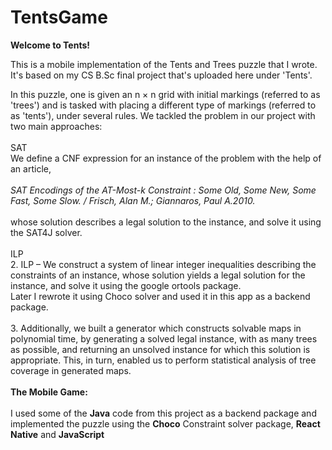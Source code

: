 # TentsGame

**Welcome to Tents!**

This is a mobile implementation of the Tents and Trees puzzle that I wrote. It's based on my CS B.Sc final project that's uploaded here under 'Tents'.

In this puzzle, one is given an n × n grid with initial markings (referred to as 'trees') and is tasked with placing a different type of markings (referred to as 'tents'), under several rules.
We tackled the problem in our project with two main approaches:<br />
          <br />SAT<br />
             We define a CNF expression for an instance of the problem with the help of an article,<br /><br />
                *SAT Encodings of the AT-Most-k Constraint : Some Old, Some New, Some Fast, Some Slow. / Frisch, Alan M.;
                 Giannaros, Paul A.2010.*<br /><br />
             whose solution describes a legal solution to the instance, and solve it using the SAT4J solver.<br /><br />
          ILP<br />
          2. ILP – We construct a system of linear integer inequalities describing the
             constraints of an instance, whose solution yields a legal solution for the instance, 
             and solve it using the google ortools package.<br />
             Later I rewrote it using Choco solver and used it in this app as a backend package. <br />
          <br />
          3. Additionally, we built a generator which constructs solvable maps in polynomial time,
             by generating a solved legal instance, with as many trees as possible, and returning an
             unsolved instance for which this solution is appropriate.
             This, in turn, enabled us to perform statistical analysis of tree coverage in generated maps.
<br /><br />
**The Mobile Game:**<br /><br />
I used some of the **Java** code from this project as a backend package and implemented the puzzle using the **Choco** Constraint solver package, **React Native** and **JavaScript**
